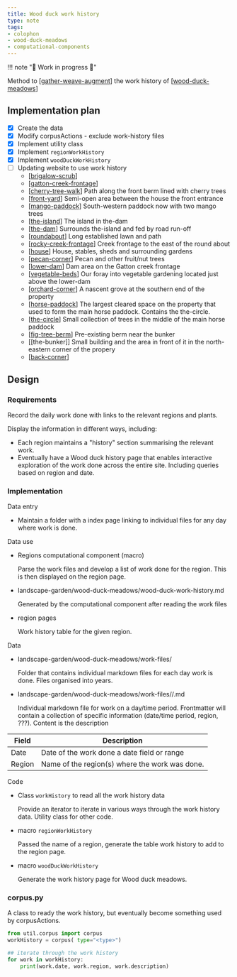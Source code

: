 ```yaml
---
title: Wood duck work history
type: note
tags:
- colophon
- wood-duck-meadows
- computational-components
---
```


!!! note "🚧  Work in progress 🚧"

Method to [[gather-weave-augment]] the work history of [[wood-duck-meadows]]

## Implementation plan

- [x] Create the data
- [x] Modify corpusActions - exclude work-history files
- [x] Implement utility class
- [x] Implement `regionWorkHistory`
- [x] Implement `woodDuckWorkHistory`
- [ ] Updating website to use work history
    - [[brigalow-scrub]]	
    - [[gatton-creek-frontage]]
    - [[cherry-tree-walk]]	Path along the front berm lined with cherry trees
    - [[front-yard]]	Semi-open area between the house the front entrance
    - [[mango-paddock]]	South-western paddock now with two mango trees
    - [[the-island]]	The island in the-dam
    - [[the-dam]]	Surrounds the-island and fed by road run-off
    - [[roundabout]]	Long established lawn and path
    - [[rocky-creek-frontage]]	Creek frontage to the east of the round about
    - [[house]]	House, stables, sheds and surrounding gardens
    - [[pecan-corner]]	Pecan and other fruit/nut trees
    - [[lower-dam]]	Dam area on the Gatton creek frontage
    - [[vegetable-beds]]	Our foray into vegetable gardening located just above the lower-dam
    - [[orchard-corner]]	A nascent grove at the southern end of the property
    - [[horse-paddock]]	The largest cleared space on the property that used to form the main horse paddock. Contains the the-circle.
    - [[the-circle]]	Small collection of trees in the middle of the main horse paddock
    - [[fig-tree-berm]]	Pre-existing berm near the bunker
    - [[the-bunker]]	Small building and the area in front of it in the north-eastern corner of the propery
    - [[back-corner]]

## Design

### Requirements

Record the daily work done with links to the relevant regions and plants.

Display the information in different ways, including:

- Each region maintains a "history" section summarising the relevant work.
- Eventually have a Wood duck history page that enables interactive exploration of the work done across the entire site. Including queries based on region and date.

### Implementation

Data entry

- Maintain a folder with a index page linking to individual files for any day where work is done.

Data use

- Regions computational component (macro)

    Parse the work files and develop a list of work done for the region. This is then displayed on the region page.

- landscape-garden/wood-duck-meadows/wood-duck-work-history.md

    Generated by the computational component after reading the work files

- region pages

    Work history table for the given region.

Data

- landscape-garden/wood-duck-meadows/work-files/

    Folder that contains individual markdown files for each day work is done. Files organised into years.

- landscape-garden/wood-duck-meadows/work-files/<yyyy>/<filename>.md

    Individual markdown file for work on a day/time period. Frontmatter will contain a collection of specific information (date/time period, region, ???). Content is the description 


| Field | Description |
| --- | --- |
| Date | Date of the work done a date field or range |
| Region | Name of the region(s) where the work was done. |

Code

- Class `workHistory` to read all the work history data

    Provide an iterator to iterate in various ways through the work history data. Utility class for other code.

- macro `regionWorkHistory`

    Passed the name of a region, generate the table work history to add to the region page.

- macro `woodDuckWorkHistory`

    Generate the work history page for Wood duck meadows. 

### corpus.py

A class to ready the work history, but eventually become something used by corpusActions.


```python
from util.corpus import corpus
workHistory = corpus( type="<type>")

## iterate through the work history
for work in workHistory:
    print(work.date, work.region, work.description)
```





[//begin]: # "Autogenerated link references for markdown compatibility"
[gather-weave-augment]: ../sense/CASA/gwa/gather-weave-augment "Gather, Weave, Augment"
[wood-duck-meadows]: ../sense/landscape-garden/wood-duck-meadows "Wood duck meadows"
[brigalow-scrub]: ../sense/landscape-garden/brigalow-scrub "Brigalow scrub"
[gatton-creek-frontage]: ../sense/landscape-garden/gatton-creek-frontage "Gatton creek frontage"
[cherry-tree-walk]: ../sense/landscape-garden/cherry-tree-walk "Cherry Tree walk"
[front-yard]: ../sense/landscape-garden/front-yard "Front yard"
[mango-paddock]: ../sense/landscape-garden/mango-paddock "Mango paddock"
[the-island]: ../sense/landscape-garden/the-island "The Island"
[the-dam]: ../sense/landscape-garden/the-dam "The Dam"
[roundabout]: ../sense/landscape-garden/roundabout "Roundabout"
[rocky-creek-frontage]: ../sense/landscape-garden/rocky-creek-frontage "Rocky Creek Frontage"
[house]: ../sense/landscape-garden/house "House"
[pecan-corner]: ../sense/landscape-garden/pecan-corner "Pecan corner"
[lower-dam]: ../sense/landscape-garden/lower-dam "The lower dam"
[vegetable-beds]: ../sense/landscape-garden/vegetable-beds "Vegetable Beds"
[orchard-corner]: ../sense/landscape-garden/orchard-corner "The Orchard (Orchard corner)"
[horse-paddock]: ../sense/landscape-garden/horse-paddock "Horse paddock"
[the-circle]: ../sense/landscape-garden/the-circle "The Circle"
[fig-tree-berm]: ../sense/landscape-garden/fig-tree-berm "Fig tree berm"
[back-corner]: ../sense/landscape-garden/back-corner "The back corner"
[//end]: # "Autogenerated link references"